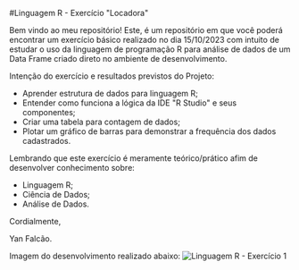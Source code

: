 #Linguagem R - Exercício "Locadora"

Bem vindo ao meu repositório! Este, é um repositório em que você poderá encontrar um exercício básico realizado no dia 15/10/2023 com intuito de estudar o uso da linguagem de programação R para análise de dados de um Data Frame criado direto no ambiente de desenvolvimento.

Intenção do exercício e resultados previstos do Projeto:

* Aprender estrutura de dados para linguagem R;
* Entender como funciona a lógica da IDE "R Studio" e seus componentes;
* Criar uma tabela para contagem de dados;
* Plotar um gráfico de barras para demonstrar a frequência dos dados cadastrados.

Lembrando que este exercício é meramente teórico/prático afim de desenvolver conhecimento sobre:

* Linguagem R;
* Ciência de Dados;
* Análise de Dados.

Cordialmente,

Yan Falcão.

Imagem do desenvolvimento realizado abaixo:
![Linguagem R - Exercício 1](https://github.com/YanBFalcao/Locadora-Linguagem-R/assets/56008873/1275b46f-3fae-47f0-a52f-11881b1ffd93)
